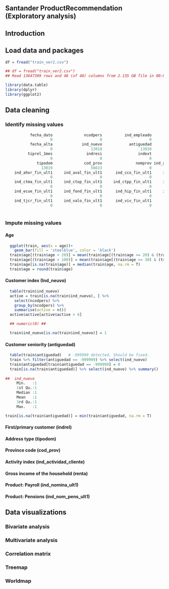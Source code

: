 ## Santander ProductRecommendation (Exploratory analysis)

## Introduction




## Load data and packages
``` R
df = fread("train_ver2.csv")

## df = fread("train_ver2.csv")
## Read 13647309 rows and 48 (of 48) columns from 2.135 GB file in 00:00:53
```

```R
library(data.table)
library(dplyr)
library(ggplot2)
```

## Data cleaning

### Identify missing values
``` R
           fecha_dato              ncodpers          ind_empleado       pais_residencia                  sexo                   age 
                    0                     0                     0                     0                     0                 13018 
           fecha_alta             ind_nuevo            antiguedad                indrel        ult_fec_cli_1t           indrel_1mes 
                    0                 13018                 13018                 13018                     0                     0 
          tiprel_1mes               indresi                indext              conyuemp         canal_entrada               indfall 
                    0                     0                     0                     0                     0                     0 
              tipodom              cod_prov               nomprov ind_actividad_cliente                 renta              segmento 
                13019                 56633                     0                 13018                864285                     0 
    ind_ahor_fin_ult1     ind_aval_fin_ult1      ind_cco_fin_ult1     ind_cder_fin_ult1      ind_cno_fin_ult1     ind_ctju_fin_ult1 
                    0                     0                     0                     0                     0                     0 
    ind_ctma_fin_ult1     ind_ctop_fin_ult1     ind_ctpp_fin_ult1     ind_deco_fin_ult1     ind_deme_fin_ult1     ind_dela_fin_ult1 
                    0                     0                     0                     0                     0                     0 
    ind_ecue_fin_ult1     ind_fond_fin_ult1      ind_hip_fin_ult1     ind_plan_fin_ult1     ind_pres_fin_ult1     ind_reca_fin_ult1 
                    0                     0                     0                     0                     0                     0 
    ind_tjcr_fin_ult1     ind_valo_fin_ult1      ind_viv_fin_ult1       ind_nomina_ult1     ind_nom_pens_ult1       ind_recibo_ult1 
                    0                     0                     0                  9081                  9081                     0 
                
```

### Impute missing values

#### Age
``` R
  ggplot(train, aes(x = age))+
    geom_bar(fill = 'steelblue', color = 'black')  
  train$age[(train$age < 20)] = mean(train$age[(train$age >= 20) & (train$age <= 30)], na.rm = T)
  train$age[(train$age > 100)] = mean(train$age[(train$age >= 30) & (train$age <= 100)], na.rm = T)
  train$age[is.na(train$age)] = median(train$age, na.rm = T)
  train$age = round(train$age)
```
#### Customer index (Ind_neuvo)
``` R
  table(train$ind_nuevo)
  active = train[is.na(train$ind_nuevo), ] %>% 
    select(ncodpers) %>% 
    group_by(ncodpers) %>%
    summarise(active = n())
  active$active[active$active > 6] 

  ## numeric(0) ##
```
```R
  train$ind_nuevo[is.na(train$ind_nuevo)] = 1	
```  

#### Customer seniority (antiguedad)

``` R
  table(train$antiguedad)   # -999999 detected. Should be fixed.
  train %>% filter(antiguedad == -999999) %>% select(ind_nuevo)
  train$antiguedad[train$antiguedad == -999999] = 0
  train[is.na(train$antiguedad)] %>% select(ind_nuevo) %>% summary()
  
##	ind_nuevo
	 Min.   :1  
	 1st Qu.:1  
	 Median :1  
	 Mean   :1  
	 3rd Qu.:1  
	 Max.   :1
```
``` R
train[is.na(train$antiguedad)] = min(train$antiguedad, na.rm = T)
```

#### First/primary customer (indrel)

#### Address type (tipodom)

#### Province code (cod_prov)

#### Activity index (ind_actividad_cliente)

#### Gross income of the household (renta)

#### Product: Payroll (ind_nomina_ult1)

#### Product: Pensions (ind_nom_pens_ult1)


## Data visualizations

### Bivariate analysis

### Multivariate analysis

### Correlation matrix

### Treemap

### Worldmap


